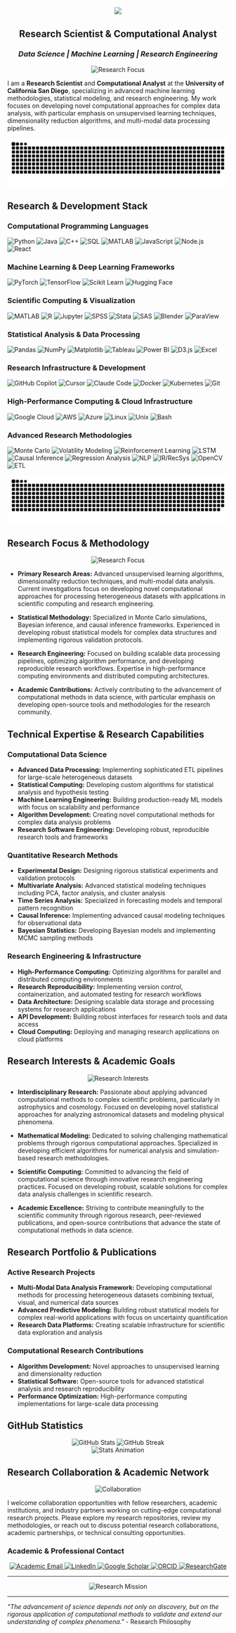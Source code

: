 <div align="center">
  <img src="https://capsule-render.vercel.app/api?type=waving&color=0D1117&customColorList=0,5,10&height=200&section=header&text=Pratham%20Aggarwal&fontSize=50&fontAlignY=38&desc=Research%20Scientist%20%7C%20Computational%20Analytics%20%7C%20ML%20Engineer&descAlignY=51&descAlign=50&stroke=2563EB&strokeWidth=1" />
</div>

<div align="center">
  
  ## Research Scientist & Computational Analyst
  
  ### *Data Science | Machine Learning | Research Engineering*
  
  <img src="https://readme-typing-svg.demolab.com?font=Fira+Code&weight=500&size=18&duration=3000&pause=1000&color=2563EB&center=true&vCenter=true&width=700&lines=Advanced+Analytics+%26+Machine+Learning+Research;Computational+Modeling+%26+Statistical+Analysis;Research+Engineering+%26+Data+Architecture;Algorithm+Development+%26+Performance+Optimization" alt="Research Focus" />
  
</div>

I am a **Research Scientist** and **Computational Analyst** at the **University of California San Diego**, specializing in advanced machine learning methodologies, statistical modeling, and research engineering. My work focuses on developing novel computational approaches for complex data analysis, with particular emphasis on unsupervised learning techniques, dimensionality reduction algorithms, and multi-modal data processing pipelines.

<div align="center">
  <img src="https://github.com/Platane/snk/raw/output/github-contribution-grid-snake.svg" alt="Contribution Snake" />
</div>

## Research & Development Stack

### Computational Programming Languages
![Python](https://img.shields.io/badge/PYTHON-3776AB?style=for-the-badge&logo=python&logoColor=white)
![Java](https://img.shields.io/badge/JAVA-007396?style=for-the-badge&logo=openjdk&logoColor=white)
![C++](https://img.shields.io/badge/C++-00599C?style=for-the-badge&logo=cplusplus&logoColor=white)
![SQL](https://img.shields.io/badge/SQL-4479A1?style=for-the-badge&logo=databricks&logoColor=white)
![MATLAB](https://img.shields.io/badge/MATLAB-E16737?style=for-the-badge&logo=Mathworks&logoColor=white)
![JavaScript](https://img.shields.io/badge/JAVASCRIPT-F7DF1E?style=for-the-badge&logo=javascript&logoColor=black)
![Node.js](https://img.shields.io/badge/NODE.JS-339933?style=for-the-badge&logo=node.js&logoColor=white)
![React](https://img.shields.io/badge/REACT-61DAFB?style=for-the-badge&logo=react&logoColor=black)

### Machine Learning & Deep Learning Frameworks
![PyTorch](https://img.shields.io/badge/PYTORCH-EE4C2C?style=for-the-badge&logo=pytorch&logoColor=white)
![TensorFlow](https://img.shields.io/badge/TENSORFLOW-FF6F00?style=for-the-badge&logo=tensorflow&logoColor=white)
![Scikit Learn](https://img.shields.io/badge/SCIKIT%20LEARN-F7931E?style=for-the-badge&logo=scikitlearn&logoColor=white)
![Hugging Face](https://img.shields.io/badge/HUGGING%20FACE-FFDD00?style=for-the-badge&logo=huggingface&logoColor=black)

### Scientific Computing & Visualization

![MATLAB](https://img.shields.io/badge/MATLAB-E16737?style=for-the-badge&logo=Mathworks&logoColor=white)
![R](https://img.shields.io/badge/R-276DC3?style=for-the-badge&logo=r&logoColor=white)
![Jupyter](https://img.shields.io/badge/JUPYTER-F37626?style=for-the-badge&logo=jupyter&logoColor=white)
![SPSS](https://img.shields.io/badge/SPSS-FF6B35?style=for-the-badge&logo=ibm&logoColor=white)
![Stata](https://img.shields.io/badge/STATA-1F4788?style=for-the-badge&logoColor=white)
![SAS](https://img.shields.io/badge/SAS-009DD9?style=for-the-badge&logo=sas&logoColor=white)
![Blender](https://img.shields.io/badge/BLENDER-F5792A?style=for-the-badge&logo=blender&logoColor=white)
![ParaView](https://img.shields.io/badge/PARAVIEW-4B9CD3?style=for-the-badge&logoColor=white)

### Statistical Analysis & Data Processing
![Pandas](https://img.shields.io/badge/PANDAS-150458?style=for-the-badge&logo=pandas&logoColor=white)
![NumPy](https://img.shields.io/badge/NUMPY-013243?style=for-the-badge&logo=numpy&logoColor=white)
![Matplotlib](https://img.shields.io/badge/MATPLOTLIB-11557C?style=for-the-badge&logo=plotly&logoColor=white)
![Tableau](https://img.shields.io/badge/TABLEAU-E97627?style=for-the-badge&logo=tableau&logoColor=white)
![Power BI](https://img.shields.io/badge/POWER%20BI-F2C811?style=for-the-badge&logo=powerbi&logoColor=black)
![D3.js](https://img.shields.io/badge/D3.JS-F9A03C?style=for-the-badge&logo=d3.js&logoColor=white)
![Excel](https://img.shields.io/badge/EXCEL-217346?style=for-the-badge&logo=microsoftexcel&logoColor=white)

### Research Infrastructure & Development
![GitHub Copilot](https://img.shields.io/badge/GITHUB%20COPILOT-000000?style=for-the-badge&logo=githubcopilot&logoColor=white)
![Cursor](https://img.shields.io/badge/CURSOR-00AEEF?style=for-the-badge&logoColor=white)
![Claude Code](https://img.shields.io/badge/CLAUDE%20CODE-9966FF?style=for-the-badge&logoColor=white)
![Docker](https://img.shields.io/badge/DOCKER-2496ED?style=for-the-badge&logo=docker&logoColor=white)
![Kubernetes](https://img.shields.io/badge/KUBERNETES-326CE5?style=for-the-badge&logo=kubernetes&logoColor=white)
![Git](https://img.shields.io/badge/GIT-F05032?style=for-the-badge&logo=git&logoColor=white)

### High-Performance Computing & Cloud Infrastructure
![Google Cloud](https://img.shields.io/badge/GOOGLE%20CLOUD-4285F4?style=for-the-badge&logo=googlecloud&logoColor=white)
![AWS](https://img.shields.io/badge/AWS-232F3E?style=for-the-badge&logo=amazonaws&logoColor=white)
![Azure](https://img.shields.io/badge/AZURE-0078D4?style=for-the-badge&logo=microsoftazure&logoColor=white)
![Linux](https://img.shields.io/badge/LINUX-FCC624?style=for-the-badge&logo=linux&logoColor=black)
![Unix](https://img.shields.io/badge/UNIX-000000?style=for-the-badge&logo=unix&logoColor=white)
![Bash](https://img.shields.io/badge/BASH-4EAA25?style=for-the-badge&logo=gnubash&logoColor=white)

### Advanced Research Methodologies
![Monte Carlo](https://img.shields.io/badge/MONTE%20CARLO-003B57?style=for-the-badge&logoColor=white)
![Volatility Modeling](https://img.shields.io/badge/VOLATILITY%20MODELING-990000?style=for-the-badge&logoColor=white)
![Reinforcement Learning](https://img.shields.io/badge/REINFORCEMENT%20LEARNING-FF6F61?style=for-the-badge&logoColor=white)
![LSTM](https://img.shields.io/badge/LSTM-006699?style=for-the-badge&logoColor=white)
![Causal Inference](https://img.shields.io/badge/CAUSAL%20INFERENCE-9932CC?style=for-the-badge&logoColor=white)
![Regression Analysis](https://img.shields.io/badge/REGRESSION%20ANALYSIS-006400?style=for-the-badge&logoColor=white)
![NLP](https://img.shields.io/badge/NLP-FF4088?style=for-the-badge&logo=googletranslate&logoColor=white)
![IR/RecSys](https://img.shields.io/badge/IR%20%2F%20RECSYS-3366CC?style=for-the-badge&logoColor=white)
![OpenCV](https://img.shields.io/badge/OPENCV-5C3EE8?style=for-the-badge&logo=opencv&logoColor=white)
![ETL](https://img.shields.io/badge/ETL%20PIPELINES-02569B?style=for-the-badge&logo=databricks&logoColor=white)

<div align="center">
  <img src="https://raw.githubusercontent.com/platane/snk/output/github-contribution-grid-snake-dark.svg" alt="Snake animation" />
</div>

## Research Focus & Methodology

<div align="center">
  <img src="https://readme-typing-svg.demolab.com?font=Fira+Code&weight=500&size=16&duration=2000&pause=1000&color=2563EB&center=true&vCenter=true&width=500&lines=Computational+Research+%2B+Statistical+Methodology+%3D+Scientific+Innovation" alt="Research Focus" />
</div>

- **Primary Research Areas:** Advanced unsupervised learning algorithms, dimensionality reduction techniques, and multi-modal data analysis. Current investigations focus on developing novel computational approaches for processing heterogeneous datasets with applications in scientific computing and research engineering.

- **Statistical Methodology:** Specialized in Monte Carlo simulations, Bayesian inference, and causal inference frameworks. Experienced in developing robust statistical models for complex data structures and implementing rigorous validation protocols.

- **Research Engineering:** Focused on building scalable data processing pipelines, optimizing algorithm performance, and developing reproducible research workflows. Expertise in high-performance computing environments and distributed computing architectures.

- **Academic Contributions:** Actively contributing to the advancement of computational methods in data science, with particular emphasis on developing open-source tools and methodologies for the research community.

## Technical Expertise & Research Capabilities

### Computational Data Science
- **Advanced Data Processing:** Implementing sophisticated ETL pipelines for large-scale heterogeneous datasets
- **Statistical Computing:** Developing custom algorithms for statistical analysis and hypothesis testing
- **Machine Learning Engineering:** Building production-ready ML models with focus on scalability and performance
- **Algorithm Development:** Creating novel computational methods for complex data analysis problems
- **Research Software Engineering:** Developing robust, reproducible research tools and frameworks

### Quantitative Research Methods
- **Experimental Design:** Designing rigorous statistical experiments and validation protocols
- **Multivariate Analysis:** Advanced statistical modeling techniques including PCA, factor analysis, and cluster analysis
- **Time Series Analysis:** Specialized in forecasting models and temporal pattern recognition
- **Causal Inference:** Implementing advanced causal modeling techniques for observational data
- **Bayesian Statistics:** Developing Bayesian models and implementing MCMC sampling methods

### Research Engineering & Infrastructure
- **High-Performance Computing:** Optimizing algorithms for parallel and distributed computing environments
- **Research Reproducibility:** Implementing version control, containerization, and automated testing for research workflows
- **Data Architecture:** Designing scalable data storage and processing systems for research applications
- **API Development:** Building robust interfaces for research tools and data access
- **Cloud Computing:** Deploying and managing research applications on cloud platforms

## Research Interests & Academic Goals

<div align="center">
  <img src="https://readme-typing-svg.demolab.com?font=Fira+Code&weight=500&size=14&duration=2500&pause=1500&color=059669&center=true&vCenter=true&width=600&lines=Computational+Astrophysics+%2B+Statistical+Modeling+%3D+Scientific+Discovery" alt="Research Interests" />
</div>

- **Interdisciplinary Research:** Passionate about applying advanced computational methods to complex scientific problems, particularly in astrophysics and cosmology. Focused on developing novel statistical approaches for analyzing astronomical datasets and modeling physical phenomena.

- **Mathematical Modeling:** Dedicated to solving challenging mathematical problems through rigorous computational approaches. Specialized in developing efficient algorithms for numerical analysis and simulation-based research methodologies.

- **Scientific Computing:** Committed to advancing the field of computational science through innovative research engineering practices. Focused on developing robust, scalable solutions for complex data analysis challenges in scientific research.

- **Academic Excellence:** Striving to contribute meaningfully to the scientific community through rigorous research, peer-reviewed publications, and open-source contributions that advance the state of computational methods in data science.

## Research Portfolio & Publications

### Active Research Projects
- **Multi-Modal Data Analysis Framework:** Developing computational methods for processing heterogeneous datasets combining textual, visual, and numerical data sources
- **Advanced Predictive Modeling:** Building robust statistical models for complex real-world applications with focus on uncertainty quantification
- **Research Data Platforms:** Creating scalable infrastructure for scientific data exploration and analysis

### Computational Research Contributions
- **Algorithm Development:** Novel approaches to unsupervised learning and dimensionality reduction
- **Statistical Software:** Open-source tools for advanced statistical analysis and research reproducibility
- **Performance Optimization:** High-performance computing implementations for large-scale data processing

## GitHub Statistics

<div align="center">
  <img src="https://github-readme-stats.vercel.app/api?username=prathamagggarwal&show_icons=true&theme=tokyonight&hide_border=true&bg_color=0D1117&title_color=FF6B6B&text_color=FFFFFF&icon_color=4ECDC4" alt="GitHub Stats" />
  <img src="https://github-readme-streak-stats.herokuapp.com/?user=prathamagggarwal&theme=tokyonight&hide_border=true&stroke=0000&background=0D1117&ring=FF6B6B&fire=FF6B6B&currStreakNum=FFFFFF&sideNums=FFFFFF&currStreakLabel=FFFFFF&sideLabels=FFFFFF&dates=FFFFFF" alt="GitHub Streak" />
</div>

<div align="center">
  <img src="https://readme-typing-svg.demolab.com?font=Fira+Code&weight=500&size=14&duration=2000&pause=1000&color=FFD93D&center=true&vCenter=true&width=600&lines=Code+Contributions:+Growing+Daily;Research+Projects:+Always+in+Progress;Collaborations:+Welcome+New+Ideas;Innovation:+Endless+Possibilities" alt="Stats Animation" />
</div>

## Research Collaboration & Academic Network

<div align="center">
  <img src="https://readme-typing-svg.demolab.com?font=Fira+Code&weight=500&size=14&duration=2000&pause=1000&color=7C3AED&center=true&vCenter=true&width=600&lines=Research+Excellence+%2B+Academic+Collaboration+%3D+Scientific+Impact" alt="Collaboration" />
</div>

I welcome collaboration opportunities with fellow researchers, academic institutions, and industry partners working on cutting-edge computational research projects. Please explore my research repositories, review my methodologies, or reach out to discuss potential research collaborations, academic partnerships, or technical consulting opportunities. 

### Academic & Professional Contact

<div align="center">
  <a href="mailto:research.contact@ucsd.edu">
    <img src="https://img.shields.io/badge/Academic%20Email-4285F4?style=for-the-badge&logo=gmail&logoColor=white" alt="Academic Email" />
  </a>
  <a href="https://www.linkedin.com/in/research-profile">
    <img src="https://img.shields.io/badge/LinkedIn-0077B5?style=for-the-badge&logo=linkedin&logoColor=white" alt="LinkedIn" />
  </a>
  <a href="https://scholar.google.com/citations?user=your-profile">
    <img src="https://img.shields.io/badge/Google%20Scholar-4285F4?style=for-the-badge&logo=googlescholar&logoColor=white" alt="Google Scholar" />
  </a>
  <a href="https://orcid.org/0000-0000-0000-0000">
    <img src="https://img.shields.io/badge/ORCID-A6CE39?style=for-the-badge&logo=orcid&logoColor=white" alt="ORCID" />
  </a>
  <a href="https://researchgate.net/profile/your-profile">
    <img src="https://img.shields.io/badge/ResearchGate-00CCBB?style=for-the-badge&logo=researchgate&logoColor=white" alt="ResearchGate" />
  </a>
</div>

---

<div align="center">
  <img src="https://readme-typing-svg.demolab.com?font=Fira+Code&size=20&duration=3000&pause=1000&color=2563EB&center=true&vCenter=true&width=700&lines=Computational+Research+%2B+Statistical+Rigor+%3D+Scientific+Excellence;Advancing+Knowledge+Through+Innovative+Methodology;Building+Robust+Algorithms+for+Complex+Problems;Contributing+to+the+Scientific+Community" alt="Research Mission" />
</div>

---

*"The advancement of science depends not only on discovery, but on the rigorous application of computational methods to validate and extend our understanding of complex phenomena."* - Research Philosophy
